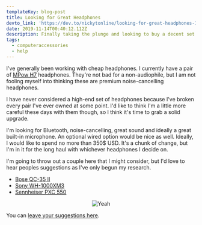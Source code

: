 ```yaml
---
templateKey: blog-post
title: Looking for Great Headphones
devto_link: 'https://dev.to/nickytonline/looking-for-great-headphones-10pl'
date: 2019-11-14T00:40:12.112Z
description: Finally taking the plunge and looking to buy a decent set of headphones
tags:
  - computeraccessories
  - help
---
```

I've generally been working with cheap headphones. I currently have a pair of [MPow H7](https://www.amazon.com/Mpow-Headphones-Comfortable-Rechargeable-Microphone/dp/B07C48ZYXR) headphones. They're not bad for a non-audiophile, but I am not fooling myself into thinking these are premium noise-cancelling headphones.

I have never considered a high-end set of headphones because I've broken every pair I've ever owned at some point. I'd like to think I'm a little more careful these days with them though, so I think it's time to grab a solid upgrade.

I'm looking for Bluetooth, noise-cancelling, great sound and ideally a great built-in microphone. An optional wired option would be nice as well. Ideally, I would like to spend no more than 350$ USD. It's a chunk of change, but I'm in it for the long haul with whichever headphones I decide on.

I'm going to throw out a couple here that I might consider, but I'd love to hear peoples suggestions as I've only begun my research.

* [Bose QC-35 II](https://www.bose.ca/en_ca/products/headphones/over_ear_headphones/quietcomfort-35-wireless-ii.html#v=qc35_ii_rose_gold)
* [Sony WH-1000XM3](https://www.amazon.ca/Sony-WH1000XM3-Canceling-Headphones-WH-1000XM3/dp/B07G4MNFS1)
* [Sennheiser PXC 550](https://www.amazon.ca/Sennheiser-PXC-550-Wireless-Cancelling/dp/B01E3XLNA0/)

<center>

![Yeah](https://media.giphy.com/media/zOdOzXm2UvdXW/giphy.gif)
</center>

You can [leave your suggestions here](https://dev.to/nickytonline/looking-for-great-headphones-10pl/#comments).
